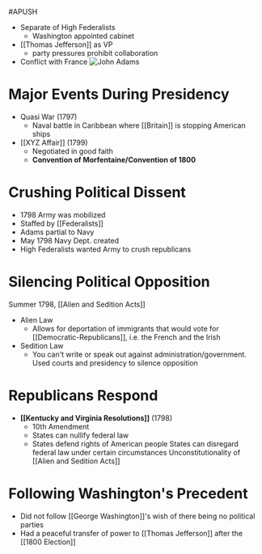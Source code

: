 #APUSH 
- Separate of High Federalists
	- Washington appointed cabinet
- [[Thomas Jefferson]] as VP
	- party pressures prohibit collaboration
- Conflict with France
![John Adams](https://upload.wikimedia.org/wikipedia/commons/thumb/f/ff/Gilbert_Stuart%2C_John_Adams%2C_c._1800-1815%2C_NGA_42933.jpg/220px-Gilbert_Stuart%2C_John_Adams%2C_c._1800-1815%2C_NGA_42933.jpg)
# Major Events During Presidency
- Quasi War (1797)
	- Naval battle in Caribbean where [[Britain]] is stopping American ships
- [[XYZ Affair]] (1799)
	- Negotiated in good faith
	- **Convention of Morfentaine/Convention of 1800**
# Crushing Political Dissent
- 1798 Army was mobilized
- Staffed by [[Federalists]]
- Adams partial to Navy
- May 1798 Navy Dept. created
- High Federalists wanted Army to crush republicans
# Silencing Political Opposition
Summer 1798, [[Alien and Sedition Acts]]
- Alien Law
	- Allows for deportation of immigrants that would vote for [[Democratic-Republicans]], i.e. the French and the Irish
- Sedition Law
	- You can't write or speak out against administration/government.
Used courts and presidency to silence opposition
# Republicans Respond
- **[[Kentucky and Virginia Resolutions]]** (1798)
	- 10th Amendment
	- States can nullify federal law
	- States defend rights of American people
States can disregard federal law under certain circumstances
Unconstitutionality of [[Alien and Sedition Acts]]
# Following Washington's Precedent
- Did not follow [[George Washington]]'s wish of there being no political parties
- Had a peaceful transfer of power to [[Thomas Jefferson]] after the [[1800 Election]]